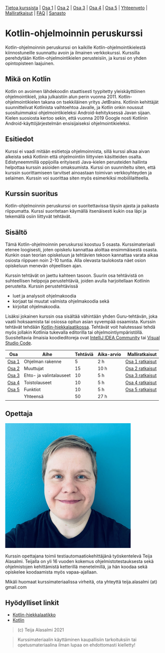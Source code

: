 [Tietoa kurssista](README.md) | [Osa 1](osa-1.md) | [Osa 2](osa-2.md) | [Osa 3](osa-3.md) | [Osa 4](osa-4.md) | [Osa 5](osa-5.md) | [Yhteenveto](yhteenveto.md) | [Malliratkaisut](malliratkaisut/malliratkaisut.md) | [FAQ](faq.md) | [Sanasto](sanasto.md)

# Kotlin-ohjelmoinnin peruskurssi

Kotlin-ohjelmoinnin peruskurssi on kaikille Kotlin-ohjelmointikielestä kiinnostuneille suunnattu avoin ja ilmainen verkkokurssi. Kurssilla perehdytään Kotlin-ohjelmointikielen perusteisiin, ja kurssi on yhden opintopisteen laajuinen.

## Mikä on Kotlin

Kotlin on avoimen lähdekoodin staattisesti tyypitetty yleiskäyttöinen ohjelmointikieli, joka julkaistiin alun perin vuonna 2011. Kotlin-ohjelmointikielen takana on tsekkiläinen yritys JetBrains. Kotlinin kehittäjät suunnittelivat Kotlinista vaihtoehtoa Javalle, ja Kotlin onkin noussut suosituimmaksi ohjelmointikieleksi Android-kehityksessä Javan sijaan. Kielen suosiosta kertoo sekin, että vuonna 2019 Google nosti Kotlinin Android-käyttöjärjestelmän ensisijaiseksi ohjelmointikieleksi.

## Esitiedot

Kurssi ei vaadi mitään esitietoja ohjelmoinnista, sillä kurssi alkaa aivan alkeista sekä Kotlinin että ohjelmointiin liittyvien käsitteiden osalta. Edistyneemmillä oppijoilla erityisesti Java-kielen perusteiden hallinta helpottaa kurssin asioiden omaksumista. Kurssi on suunniteltu siten, että kurssin suorittamiseen tarvitset ainoastaan toimivan verkkoyhteyden ja selaimen. Kurssin voi suorittaa siten myös esimerkiksi mobiililaitteella.

## Kurssin suoritus

Kotlin-ohjelmoinnin peruskurssi on suoritettavissa täysin ajasta ja paikasta riippumatta. Kurssi suoritetaan käymällä itsenäisesti kukin osa läpi ja tekemällä osiin liittyvät tehtävät.

## Sisältö

Tämä Kotlin-ohjelmoinnin peruskurssi koostuu 5 osasta. Kurssimateriaali etenee loogisesti, joten opiskelu kannattaa aloittaa ensimmäisestä osasta. Kunkin osan teorian opiskeluun ja tehtävien tekoon kannattaa varata aikaa osiosta riippuen noin 2-10 tuntia. Alla olevasta taulokosta näet osion opiskeluun menevän ohjeellisen ajan.

Kurssin tehtävät on jaettu kahteen tasoon. Suurin osa tehtävistä on suhteellisen helppoja perustehtäviä, joiden avulla harjoitellaan Kotlinin perusteita. Kurssin perustehtävissä

- luet ja analysoit ohjelmakoodia
- korjaat tai muutat valmista ohjelmakoodia sekä
- kirjoitat ohjelmakoodia.

Lisäksi jokainen kurssin osa sisältää vähintään yhden Guru-tehtävän, joka vaatii hoksaamista tai osiossa opitun asian syvempää osaamista. Kurssin tehtävät tehdään [Kotlin-hiekkalaatikossa](https://play.kotlinlang.org). Tehtävät voit halutessasi tehdä myös jollakin Kotlinia tukevalla editorilla tai ohjelmointiympäristöllä. Suositeltavia ilmaisia koodieditoreja ovat [IntelliJ IDEA Community](https://www.jetbrains.com/idea/) tai [Visual Studio Code](https://code.visualstudio.com/).

| Osa               | Aihe                    | Tehtäviä | Aika-arvio | Malliratkaisut |
| ------------------|-------------------------|--------- |------- | -------------: |
| [Osa 1](osa-1.md) | Ohjelman rakenne        | 5        | 2 h | [Osa 1 ratkaisut](malliratkaisut/osa1_ratkaisut.md) |
| [Osa 2](osa-2.md) | Muuttujat               | 15       | 10 h | [Osa 2 ratkaisut](malliratkaisut/osa2_ratkaisut.md) |
| [Osa 3](osa-3.md) | Ehto- ja valintalauseet | 10       | 5 h | [Osa 3 ratkaisut](malliratkaisut/osa3_ratkaisut.md) |
| [Osa 4](osa-4.md) | Toistolauseet           | 10       | 5 h | [Osa 4 ratkaisut](malliratkaisut/osa4_ratkaisut.md) |
| [Osa 5](osa-5.md) | Funktiot                | 10       | 5 h | [Osa 5 ratkaisut](malliratkaisut/osa5_ratkaisut.md) |
|                   | Yhteensä                | 50       | 27 h | |

## Opettaja

![Opettaja](kuvat/opettaja.png "Opettaja")

Kurssin opettajana toimii testiautomaatiokehittäjänä työskentelevä Teija Alasalmi. Teijalla on yli 16 vuoden kokemus ohjelmistotestauksesta sekä ohjelmistojen kehittämistä ketterillä menetelmillä, ja hän koodaa sekä opiskelee koodaamista myös vapaa-ajallaan.

Mikäli huomaat kurssimateriaalissa virheitä, ota yhteyttä teija.alasalmi (at) gmail.com

## Hyödylliset linkit

- [Kotlin-hiekkalaatikko](https://play.kotlinlang.org/)
- [Kotlin](https://kotlinlang.org/)

> (c) Teija Alasalmi 2021

> Kurssimateriaalin käyttäminen kaupallisiin tarkoituksiin tai opetusmateriaalina ilman lupaa on ehdottomasti kielletty!

